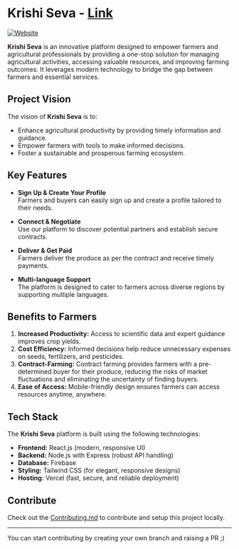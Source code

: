 # Krishi Seva - <a href="https://sih-blue.vercel.app/">Link</a>

[![Website](https://img.shields.io/website?url=https%3A%2F%2Fsih-blue.vercel.app)](https://sih-blue.vercel.app)

**Krishi Seva** is an innovative platform designed to empower farmers and agricultural professionals by providing a one-stop solution for managing agricultural activities, accessing valuable resources, and improving farming outcomes. It leverages modern technology to bridge the gap between farmers and essential services.

## Project Vision

The vision of **Krishi Seva** is to:
- Enhance agricultural productivity by providing timely information and guidance.
- Empower farmers with tools to make informed decisions.
- Foster a sustainable and prosperous farming ecosystem.

## Key Features

- **Sign Up & Create Your Profile**  
  Farmers and buyers can easily sign up and create a profile tailored to their needs.

- **Connect & Negotiate**  
  Use our platform to discover potential partners and establish secure contracts.

- **Deliver & Get Paid**  
  Farmers deliver the produce as per the contract and receive timely payments.
  
- **Multi-language Support**  
  The platform is designed to cater to farmers across diverse regions by supporting multiple languages.

## Benefits to Farmers

1. **Increased Productivity:** Access to scientific data and expert guidance improves crop yields.
2. **Cost Efficiency:** Informed decisions help reduce unnecessary expenses on seeds, fertilizers, and pesticides.
3. **Contract-Farming:** Contract farming provides farmers with a pre-determined buyer for their produce, reducing the risks of market fluctuations and eliminating the uncertainty of finding buyers.
4. **Ease of Access:** Mobile-friendly design ensures farmers can access resources anytime, anywhere.

## Tech Stack

The **Krishi Seva** platform is built using the following technologies:

- **Frontend:** React.js (modern, responsive UI)
- **Backend:** Node.js with Express (robust API handling)
- **Database:** Firebase
- **Styling:** Tailwind CSS (for elegant, responsive designs)
- **Hosting:** Vercel (fast, secure, and reliable deployment)

## Contribute
   Check out the [Contributing.md](Contributing.md) to contribute and setup this project locally.
   
---

You can start contributing by creating your own branch and raising a PR ;)
